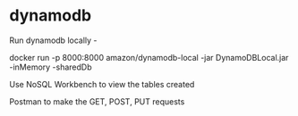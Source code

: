 # dynamodb

Run dynamodb locally - 

docker run -p 8000:8000 amazon/dynamodb-local -jar DynamoDBLocal.jar -inMemory -sharedDb

Use NoSQL Workbench to view the tables created

Postman to make the GET, POST, PUT requests
